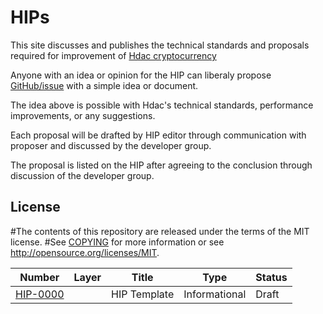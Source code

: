 

HIPs
====
This site discusses and publishes the technical standards and proposals required for improvement of
[Hdac cryptocurrency](https://hdactech.com/)

Anyone with an idea or opinion for the HIP can liberaly propose [GitHub/issue](https://github.com/Hdactech/hdac/issues) with a simple idea or document.

The idea above is possible with Hdac's technical standards, performance improvements, or any suggestions.

Each proposal will be drafted by HIP editor through communication with proposer and discussed by the developer group.

The proposal is listed on the HIP after agreeing to the conclusion through discussion of the developer group.


License
-------

#The contents of this repository are released under the terms of the MIT license.
#See [COPYING](COPYING) for more information or see http://opensource.org/licenses/MIT.

| Number                 |Layer   | Title                                                                 | Type          | Status   |
|------------------------|-------|---------------------------------------------------------------------|---------------|----------|
| [HIP-0000](hip-0000.md) |       |  HIP Template                                                       | Informational | Draft |
        
